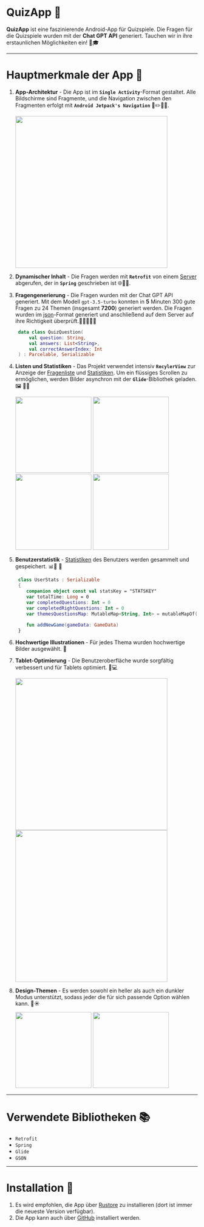 # QuizApp 🎉
**QuizApp** ist eine faszinierende Android-App für Quizspiele. Die Fragen für die Quizspiele wurden mit der **Chat GPT API** generiert. Tauchen wir in ihre erstaunlichen Möglichkeiten ein! 🧠🎓

------
# Hauptmerkmale der App 👑
1. **App-Architektur** - Die App ist im **`Single Activity`**-Format gestaltet. Alle Bildschirme sind Fragmente, und die Navigation zwischen den Fragmenten erfolgt mit **`Android Jetpack's Navigation`** 📐✏️👷‍♀️.
   
   <img src="https://github.com/quqveik1/QuizApp/assets/64206443/aefb478e-070d-402b-a7b7-89ddb7af8a87" width="400">

3. **Dynamischer Inhalt** - Die Fragen werden mit **`Retrofit`** von einem [Server](https://github.com/quqveik1/QuizServer) abgerufen, der in **`Spring`** geschrieben ist 🌐🔗🌱.
4. **Fragengenerierung** - Die Fragen wurden mit der Chat GPT API generiert. Mit dem Modell `gpt-3.5-turbo` konnten in **5** Minuten 300 gute Fragen zu 24 Themen (insgesamt **7200**) generiert werden. Die Fragen wurden im [json](https://github.com/quqveik1/QuizApp/blob/main/app/src/main/java/com/kurlic/quizapp/game/QuizQuestion.kt)-Format generiert und anschließend auf dem Server auf ihre Richtigkeit überprüft.👨🏼‍🎓🏅📃
   ```kotlin
    data class QuizQuestion(
        val question: String,
        val answers: List<String>,
        val correctAnswerIndex: Int
    ) : Parcelable, Serializable
   ```
  
5. **Listen und Statistiken** - Das Projekt verwendet intensiv **`RecylerView`** zur Anzeige der [Fragenliste](https://github.com/quqveik1/QuizApp/blob/main/app/src/main/java/com/kurlic/quizapp/home/HomeFragment.kt) und [Statistiken](https://github.com/quqveik1/QuizApp/blob/main/app/src/main/java/com/kurlic/quizapp/stats/UserStatsFragment.kt). Um ein flüssiges Scrollen zu ermöglichen, werden Bilder asynchron mit der **`Glide`**-Bibliothek geladen. 🖼  📇📸
  
   <img src="https://github.com/quqveik1/QuizApp/assets/64206443/3246683a-c5d7-485f-9764-031d401f34f3" width="200">
   <img src="https://github.com/quqveik1/QuizApp/assets/64206443/bfa86b19-670f-475d-82fa-10ec9c02a6ac" width="200">
   <img src="https://github.com/quqveik1/QuizApp/assets/64206443/7e3ac36c-1eaf-498b-952a-6fec4efccec9" width="200">
   <img src="https://github.com/quqveik1/QuizApp/assets/64206443/17f1cc51-91ad-40be-95d4-7d64837f3443" width="200">

6. **Benutzerstatistik** - [Statistiken](https://github.com/quqveik1/QuizApp/blob/main/app/src/main/java/com/kurlic/quizapp/stats/UserStats.kt) des Benutzers werden gesammelt und gespeichert. 📊🔬 🧾
   ```kotlin
    class UserStats : Serializable
    {
       companion object const val statsKey = "STATSKEY"
       var totalTime: Long = 0
       var completedQuestions: Int = 0
       var completedRightQuestions: Int = 0
       var themesQuestionsMap: MutableMap<String, Int> = mutableMapOf()
  
       fun addNewGame(gameData: GameData)
    }
    ```
  
7. **Hochwertige Illustrationen** - Für jedes Thema wurden hochwertige Bilder ausgewählt. 🎨
8. **Tablet-Optimierung** - Die Benutzeroberfläche wurde sorgfältig verbessert und für Tablets optimiert. 📱💻
  
   <img src="https://github.com/quqveik1/QuizApp/assets/64206443/2b9a90ac-c22d-41fc-8865-e65b213d8211" width="400">
   <img src="https://github.com/quqveik1/QuizApp/assets/64206443/f9767e20-43ea-4f2b-a948-85f4f38e1497" width="400">
   
9. **Design-Themen** - Es werden sowohl ein heller als auch ein dunkler Modus unterstützt, sodass jeder die für sich passende Option wählen kann. 🌙☀️
  
   <img src="https://github.com/quqveik1/QuizApp/assets/64206443/b3fa60cd-e6e9-4e44-b4bd-c0721e2461fd" width="200">
   <img src="https://github.com/quqveik1/QuizApp/assets/64206443/62bd03c8-e61d-492e-bc9b-b0bc4a7d9ccd" width="200">

---
# Verwendete Bibliotheken 📚
- `Retrofit`
- `Spring`
- `Glide`
- `GSON`
----
# Installation 📲
1. Es wird empfohlen, die App über [Rustore](https://apps.rustore.ru/app/com.kurlic.quizapp) zu installieren (dort ist immer die neueste Version verfügbar).
2. Die App kann auch über [GitHub](https://github.com/quqveik1/QuizApp/releases/latest) installiert werden.
